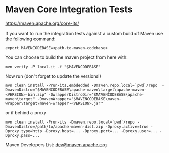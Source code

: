 <!---
Licensed to the Apache Software Foundation (ASF) under one
or more contributor license agreements.  See the NOTICE file
distributed with this work for additional information
regarding copyright ownership.  The ASF licenses this file
to you under the Apache License, Version 2.0 (the
"License"); you may not use this file except in compliance
with the License.  You may obtain a copy of the License at

  http://www.apache.org/licenses/LICENSE-2.0

Unless required by applicable law or agreed to in writing,
software distributed under the License is distributed on an
"AS IS" BASIS, WITHOUT WARRANTIES OR CONDITIONS OF ANY
KIND, either express or implied.  See the License for the
specific language governing permissions and limitations
under the License.
-->
Maven Core Integration Tests
========

<https://maven.apache.org/core-its/>

If you want to run the integration tests against a custom build of Maven use the following command:

```
export MAVENCODEBASE=<path-to-maven-codebase>
```

You can choose to build the maven project from here with:
```
mvn verify -P local-it -f "$MAVENCODEBASE"
```

Now run (don't forget to update the versions!)
```
mvn clean install -Prun-its,embdedded -Dmaven.repo.local=`pwd`/repo  -DmavenDistro="$MAVENCODEBASE\apache-maven\target\apache-maven-<VERSION>-bin.zip" -DwrapperDistroDir="$MAVENCODEBASE\apache-maven\target" -DmavenWrapper="$MAVENCODEBASE\maven-wrapper\target\maven-wrapper-<VERSION>.jar"
```

or if behind a proxy

```
mvn clean install -Prun-its -Dmaven.repo.local=`pwd`/repo -DmavenDistro=/path/to/apache-maven-dist.zip -Dproxy.active=true -Dproxy.type=http -Dproxy.host=... -Dproxy.port=... -Dproxy.user=... -Dproxy.pass=...
```

Maven Developers List: dev@maven.apache.org
